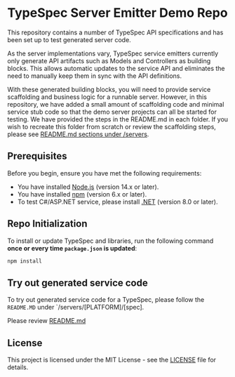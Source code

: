 # TypeSpec Server Emitter Demo Repo

This repository contains a number of TypeSpec API specifications and has been set up to test generated server code.

As the server implementations vary, TypeSpec service emitters currently only generate API artifacts such as Models and Controllers as building blocks. This allows automatic updates to the service API and eliminates the need to manually keep them in sync with the API definitions.

With these generated building blocks, you will need to provide service scaffolding and business logic for a runnable server. However, in this repository, we have added a small amount of scaffolding code and minimal service stub code so that the demo server projects can all be started for testing. We have provided the steps in the README.md in each folder. If you wish to recreate this folder from scratch or review the scaffolding steps, please see [README.md sections under /servers](./servers/aspnet/README.md).

## Prerequisites

Before you begin, ensure you have met the following requirements:

- You have installed [Node.js](https://nodejs.org/) (version 14.x or later).
- You have installed [npm](https://www.npmjs.com/) (version 6.x or later).
- To test C#/ASP.NET service, please install [.NET](https://dotnet.microsoft.com/en-us/download) (version 8.0 or later).

## Repo Initialization

To install or update TypeSpec and libraries, run the following command **once or every time `package.json` is updated**:

```sh
npm install
```

## Try out generated service code

To try out generated service code for a TypeSpec, please follow the `README.MD` under `/servers/[PLATFORM]/[spec].

Please review [README.md](./servers/aspnet/README.md)

## License

This project is licensed under the MIT License - see the [LICENSE](LICENSE) file for details.
